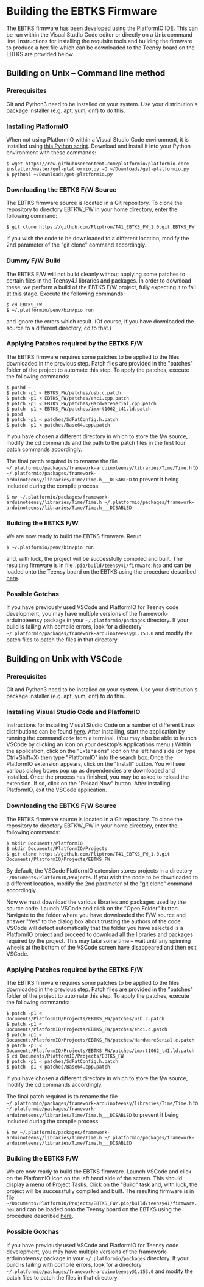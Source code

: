 # Building the EBTKS Firmware

The EBTKS firmware has been developed using the PlatformIO IDE.  This can be run within the Visual Studio Code editor or directly on a Unix command line.  Instructions for installing the requisite tools and building the firmware to produce a hex file which can be downloaded to the Teensy board on the EBTKS are provided below.

## Building on Unix – Command line method

### Prerequisites

Git and Python3 need to be installed on your system.  Use your distribution's package installer (e.g. apt, yum, dnf) to do this.

### Installing PlatformIO

When not using PlatformIO within a Visual Studio Code environment, it is installed using [this Python script](https://raw.githubusercontent.com/platformio/platformio-core-installer/master/get-platformio.py).  Download and install it into your Python environment with these commands:
```console
$ wget https://raw.githubusercontent.com/platformio/platformio-core-installer/master/get-platformio.py -O ~/Downloads/get-platformio.py
$ python3 ~/Downloads/get-platformio.py
```
### Downloading the EBTKS F/W Source

The EBTKS firmware source is located in a Git repository.  To clone the repository to directory EBTKW_FW in your home directory, enter the following command:
```console
$ git clone https://github.com/Fliptron/T41_EBTKS_FW_1.0.git EBTKS_FW
```
If you wish the code to be downloaded to a different location, modify the 2nd parameter of the "git clone" command accordingly.

### Dummy F/W Build

The EBTKS F/W will not build cleanly without applying some patches to certain files in the Teensy4.1 libraries and packages.  In order to download these, we perform a build of the EBTKS F/W project, fully expecting it to fail at this stage.  Execute the following commands:
```console
$ cd EBTKS_FW
$ ~/.platformio/penv/bin/pio run
```
and ignore the errors which result.  (Of course, if you have downloaded the source to a different directory, cd to that.)

### Applying Patches required by the EBTKS F/W

The EBTKS firmware requires some patches to be applied to the files downloaded in the previous step.  Patch files are provided in the "patches" folder of the project to automate this step.  To apply the patches, execute the following commands:
```console
$ pushd ~
$ patch -p1 < EBTKS_FW/patches/usb.c.patch
$ patch -p1 < EBTKS_FW/patches/ehci.cpp.patch
$ patch -p1 < EBTKS_FW/patches/HardwareSerial.cpp.patch
$ patch -p1 < EBTKS_FW/patches/imxrt1062_t41.ld.patch
$ popd
$ patch -p1 < patches/SdFatConfig.h.patch
$ patch -p1 < patches/Base64.cpp.patch
```
If you have chosen a different directory in which to store the f/w source, modify the cd commands and the path to the patch files in the first four patch commands accordingly.

The final patch required is to rename the file `~/.platformio/packages/framework-arduinoteensy/libraries/Time/Time.h` to `~/.platformio/packages/framework-arduinoteensy/libraries/Time/Time.h___DISABLED` to prevent it being included during the compile process.
```console
$ mv ~/.platformio/packages/framework-arduinoteensy/libraries/Time/Time.h ~/.platformio/packages/framework-arduinoteensy/libraries/Time/Time.h___DISABLED
```

### Building the EBTKS F/W

We are now ready to build the EBTKS firmware.  Rerun
```console
$ ~/.platformio/penv/bin/pio run
```
and, with luck, the project will be successfully compiled and built.  The resulting firmware is in file `.pio/build/teensy41/firmware.hex` and can be loaded onto the Teensy board on the EBTKS using the procedure described [here](http://www.fliptronics.com/EBTKS/Updating_the_EBTKS_Firmware.html#updating-the-ebtks-firmware).

### Possible Gotchas

If you have previously used VSCode and PlatformIO for Teensy code development, you may have multiple versions of the framework-arduinoteensy package in your `~/.platformio/packages` directory.  If your build is failing with compile errors, look for a directory `~/.platformio/packages/framework-arduinoteensy@1.153.0` and modify the patch files to patch the files in that directory.

## Building on Unix with VSCode

### Prerequisites

Git and Python3 need to be installed on your system.  Use your distribution's package installer (e.g. apt, yum, dnf) to do this.

### Installing Visual Studio Code and PlatformIO

Instructions for installing Visual Studio Code on a number of different Linux distributions can be found [here](https://code.visualstudio.com/docs/setup/linux).  After installing, start the application by running the command `code` from a terminal.  (You may also be able to launch VSCode by clicking an icon on your desktop's Applications menu.)  Within the application, click on the "Extensions" icon on the left hand side (or type Ctrl+Shift+X) then type "PlatformIO" into the search box.  Once the PlatformIO extension appears, click on the "Install" button.  You will see various dialog boxes pop up as dependencies are downloaded and installed.  Once the process has finished, you may be asked to reload the extension.  If so, click on the "Reload Now" button.  After installing PlatformIO, exit the VSCode application.

### Downloading the EBTKS F/W Source

The EBTKS firmware source is located in a Git repository.  To clone the repository to directory EBTKW_FW in your home directory, enter the following commands:
```console
$ mkdir Documents/PlatformIO
$ mkdir Documents/PlatformIO/Projects
$ git clone https://github.com/Fliptron/T41_EBTKS_FW_1.0.git Documents/PlatformIO/Projects/EBTKS_FW
```
By default, the VSCode PlatformIO extension stores projects in a directory `~/Documents/PlatformIO/Projects`.  If you wish the code to be downloaded to a different location, modify the 2nd parameter of the "git clone" command accordingly.

Now we must download the various libraries and packages used by the source code.  Launch VSCode and click on the "Open Folder" button.  Navigate to the folder where you have downloaded the F/W source and answer "Yes" to the dialog box about trusting the authors of the code.  VSCode will detect automatically that the folder you have selected is a PlatformIO project and proceed to download all the libraries and packages required by the project.  This may take some time – wait until any spinning wheels at the bottom of the VSCode screen have disappeared and then exit VSCode.

### Applying Patches required by the EBTKS F/W

The EBTKS firmware requires some patches to be applied to the files downloaded in the previous step.  Patch files are provided in the "patches" folder of the project to automate this step.  To apply the patches, execute the following commands:
```console
$ patch -p1 < Documents/PlatformIO/Projects/EBTKS_FW/patches/usb.c.patch
$ patch -p1 < Documents/PlatformIO/Projects/EBTKS_FW/patches/ehci.c.patch
$ patch -p1 < Documents/PlatformIO/Projects/EBTKS_FW/patches/HardwareSerial.c.patch
$ patch -p1 < Documents/PlatformIO/Projects/EBTKS_FW/patches/imxrt1062_t41.ld.patch
$ cd Documents/PlatformIO/Projects/EBTKS_FW
$ patch -p1 < patches/SdFatConfig.h.patch
$ patch -p1 < patches/Base64.cpp.patch
```
If you have chosen a different directory in which to store the f/w source, modify the cd commands accordingly.

The final patch required is to rename the file `~/.platformio/packages/framework-arduinoteensy/libraries/Time/Time.h` to `~/.platformio/packages/framework-arduinoteensy/libraries/Time/Time.h___DISABLED` to prevent it being included during the compile process.
```console
$ mv ~/.platformio/packages/framework-arduinoteensy/libraries/Time/Time.h ~/.platformio/packages/framework-arduinoteensy/libraries/Time/Time.h___DISABLED
```

### Building the EBTKS F/W

We are now ready to build the EBTKS firmware.  Launch VSCode and click on the PlatformIO icon on the left hand side of the screen.  This should display a menu of Project Tasks.  Click on the "Build" task and, with luck, the project will be successfully compiled and built.  The resulting firmware is in file `~/Documents/PlatformIO/Projects/EBTKS_FW/.pio/build/teensy41/firmware.hex` and can be loaded onto the Teensy board on the EBTKS using the procedure described [here](http://www.fliptronics.com/EBTKS/Updating_the_EBTKS_Firmware.html#updating-the-ebtks-firmware).

### Possible Gotchas

If you have previously used VSCode and PlatformIO for Teensy code development, you may have multiple versions of the framework-arduinoteensy package in your `~/.platformio/packages` directory.  If your build is failing with compile errors, look for a directory `~/.platformio/packages/framework-arduinoteensy@1.153.0` and modify the patch files to patch the files in that directory.
